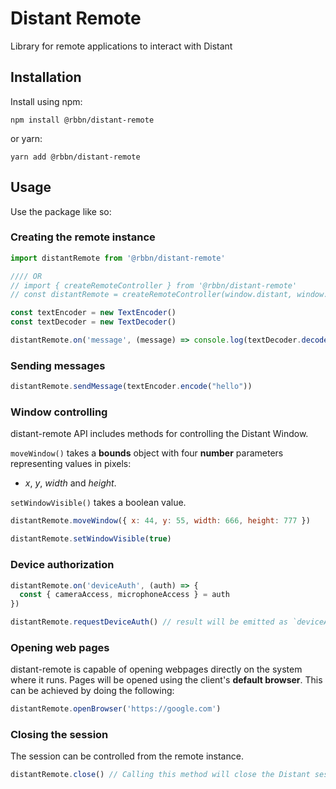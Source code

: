 # Distant Remote

Library for remote applications to interact with Distant

## Installation

Install using npm:

```
npm install @rbbn/distant-remote
```

or yarn:

```
yarn add @rbbn/distant-remote
```

## Usage
Use the package like so:

### Creating the remote instance
```javascript
import distantRemote from '@rbbn/distant-remote'

//// OR
// import { createRemoteController } from '@rbbn/distant-remote'
// const distantRemote = createRemoteController(window.distant, window.cefQuery)

const textEncoder = new TextEncoder()
const textDecoder = new TextDecoder()

distantRemote.on('message', (message) => console.log(textDecoder.decode(message)))
```

### Sending messages
```javascript
distantRemote.sendMessage(textEncoder.encode("hello"))
```

### Window controlling
distant-remote API includes methods for controlling the Distant Window.

`moveWindow()` takes a **bounds** object with four **number** parameters representing values in pixels:
- *x*, *y*, *width* and *height*.

`setWindowVisible()` takes a boolean value.

```javascript
distantRemote.moveWindow({ x: 44, y: 55, width: 666, height: 777 })

distantRemote.setWindowVisible(true)
```

### Device authorization
```javascript
distantRemote.on('deviceAuth', (auth) => {
  const { cameraAccess, microphoneAccess } = auth
})

distantRemote.requestDeviceAuth() // result will be emitted as `deviceAuth` event
```

### Opening web pages
distant-remote is capable of opening webpages directly on the system where it runs. Pages will be opened using the client's **default browser**. This can be achieved by doing the following:

```javascript
distantRemote.openBrowser('https://google.com')
```


### Closing the session
The session can be controlled from the remote instance.

```javascript
distantRemote.close() // Calling this method will close the Distant session
```
